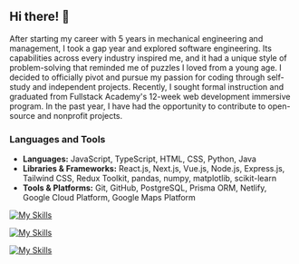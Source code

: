 ## Hi there! 👋

After starting my career with 5 years in mechanical engineering and management, I took a gap year and explored software engineering. Its capabilities across every industry inspired me, and it had a unique style of problem-solving that reminded me of puzzles I loved from a young age. I decided to officially pivot and pursue my passion for coding through self-study and independent projects. Recently, I sought formal instruction and graduated from Fullstack Academy's 12-week web development immersive program. In the past year, I have had the opportunity to contribute to open-source and nonprofit projects.

### Languages and Tools

- **Languages:** JavaScript, TypeScript, HTML, CSS, Python, Java
- **Libraries & Frameworks:** React.js, Next.js, Vue.js, Node.js, Express.js, Tailwind CSS, Redux Toolkit, pandas, numpy, matplotlib, scikit-learn
- **Tools & Platforms:** Git, GitHub, PostgreSQL, Prisma ORM, Netlify, Google Cloud Platform, Google Maps Platform

[![My Skills](https://skillicons.dev/icons?i=js,ts,html,css,python,java)](https://skillicons.dev)

[![My Skills](https://skillicons.dev/icons?i=react,nextjs,vuejs,nodejs,expressjs,tailwind)](https://skillicons.dev)

[![My Skills](https://skillicons.dev/icons?i=git,github,postgresql,prisma,netlify,gcp)](https://skillicons.dev)
